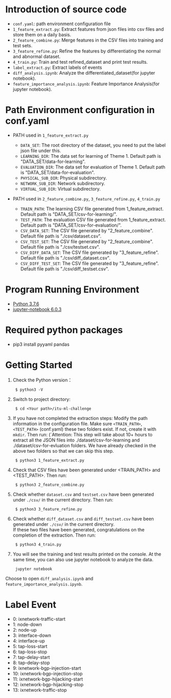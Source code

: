 # Introduction of source code
- `conf.yaml`: path environment configuration file
- `1_feature_extract.py`: Extract features from json files into csv files and store them on a daily basis.
- `2_feature_combine.py`: Merge features in the CSV files into training and test sets.
- `3_feature_refine.py`: Refine the features by differentiating the normal and abnormal dataset.
- `4_train.py`: Train and test refined_dataset and print test results.
- `label_extract.py`: Extract labels of events
- `diff_analysis.ipynb`: Analyze the differentiated_dataset(for jupyter notebook).
- `feature_importance_analysis.ipynb`: Feature Importance Analysis(for jupyter notebook).

# Path Environment configuration in conf.yaml
- PATH used in `1_feature_extract.py`
    - `DATA_SET`: The root directory of the dataset, you need to put the label json file under this.
    - `LEARNING_DIR`: The data set for learning of Theme 1. Default path is "DATA_SET/data-for-learning".
    - `EVALUATION_DIR`: The data set for evaluation of Theme 1. Default path is "DATA_SET/data-for-evaluation".
    - `PHYSICAL_SUB_DIR`: Physical subdirectory.
    - `NETWORK_SUB_DIR`: Network subdirectory.
    - `VIRTUAL_SUB_DIR`: Virtual subdirectory.

- PATH used in  `2_feature_combine.py`, `3_feature_refine.py`, `4_train.py`
    - `TRAIN_PATH`: The learning CSV file generated from 1_feature_extract. Default path is "DATA_SET/csv-for-learning/".
    - `TEST_PATH`: The evaluation CSV file generated from 1_feature_extract. Default path is "DATA_SET/csv-for-evaluation/".
    - `CSV_DATA_SET`: The CSV file generated by "2_feature_combine". Default file path is "./csv/dataset.csv".
    - `CSV_TEST_SET`: The CSV file generated by "2_feature_combine". Default file path is "./csv/testset.csv".
    - `CSV_DIFF_DATA_SET`: The CSV file generated by "3_feature_refine". Default file path is "./csv/diff_dataset.csv".
    - `CSV_DIFF_TEST_SET`: The CSV file generated by "3_feature_refine". Default file path is "./csv/diff_testset.csv".

# Program Running Environment
- [Python 3.7.6](https://www.python.org/downloads/release/python-376/)
- [jupyter-notebook 6.0.3](https://jupyter.org/install)

# Required python packages
- pip3 install pyyaml pandas

# Getting Started
1. Check the Python version：

        $ python3 -V
        
2. Switch to project directory:

        $ cd <Your path>/itu-ml-challenge
        
3. If you have not completed the extraction steps:
Modify the path information in the configuration file.
Make sure `<TRAIN_PATH>`, `<TEST_PATH>` (conf.yaml) these two folders exist. If not, create it with `mkdir`.
Then run: (`Attention: This step will take about 10+ hours to extract all the JSON files into ./dataset/csv-for-learning and ./dataset/csv-for-evluation folders. We have already checked in the above two folders so that we can skip this step. 
        
        $ python3 1_feature_extract.py
            
4. Check that CSV files have been generated under <TRAIN_PATH> and <TEST_PATH>.
Then run:

        $ python3 2_feature_combine.py

5. Check whether `dataset.csv` and `testset.csv` have been generated under `./csv/` in the current directory.
Then run:
        
        $ python3 3_feature_refine.py
        
6. Check whether `diff_dataset.csv` and `diff_testset.csv` have been generated under `./csv/` in the current directory.        
If these two files have been generated, congratulations on the completion of the extraction.
Then run:

        $ python3 4_train.py
        
7. You will see the training and test results printed on the console.
At the same time, you can also use jupyter notebook to analyze the data.

        jupyter notebook
        
Choose to open `diff_analysis.ipynb` and `feature_importance_analysis.ipynb`.

# Label Event
- 0: ixnetwork-traffic-start
- 1: node-down
- 2: node-up
- 3: interface-down
- 4: interface-up
- 5: tap-loss-start
- 6: tap-loss-stop
- 7: tap-delay-start
- 8: tap-delay-stop
- 9: ixnetwork-bgp-injection-start
- 10: ixnetwork-bgp-injection-stop
- 11: ixnetwork-bgp-hijacking-start
- 12: ixnetwork-bgp-hijacking-stop
- 13: ixnetwork-traffic-stop
